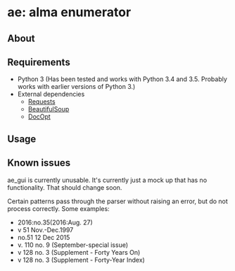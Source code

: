 # ae: alma enumerator
## About

## Requirements
* Python 3 (Has been tested and works with Python 3.4 and 3.5. Probably works
  with earlier versions of Python 3.)
* External dependencies
    * [Requests](http://requests.readthedocs.io/en/master/) 
    * [BeautifulSoup](https://www.crummy.com/software/BeautifulSoup/)
    * [DocOpt](http://docopt.org/) 

## Usage

## Known issues
ae_gui is currently unusable. It's currently just a mock up that has no
functionality. That should change soon.

Certain patterns pass through the parser without raising an error, but do not 
process correctly. Some examples:
* 2016:no.35(2016:Aug. 27)
* v 51 Nov.-Dec.1997
* no.51 12 Dec 2015
* v. 110 no. 9 (September-special issue)
* v 128 no. 3 (Supplement - Forty Years On)
* v 128 no. 3 (Supplement - Forty-Year Index)

